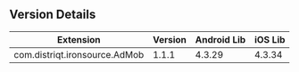 ## Version Details

| Extension | Version | Android Lib | iOS Lib |
| --- | --- | --- | --- |
| com.distriqt.ironsource.AdMob | 1.1.1 | 4.3.29 | 4.3.34 |
